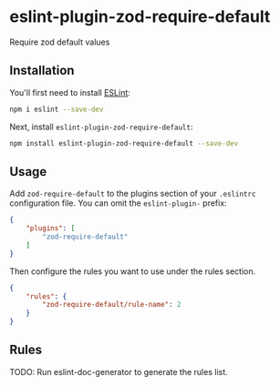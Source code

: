 # eslint-plugin-zod-require-default

Require zod default values

## Installation

You'll first need to install [ESLint](https://eslint.org/):

```sh
npm i eslint --save-dev
```

Next, install `eslint-plugin-zod-require-default`:

```sh
npm install eslint-plugin-zod-require-default --save-dev
```

## Usage

Add `zod-require-default` to the plugins section of your `.eslintrc` configuration file. You can omit the `eslint-plugin-` prefix:

```json
{
    "plugins": [
        "zod-require-default"
    ]
}
```


Then configure the rules you want to use under the rules section.

```json
{
    "rules": {
        "zod-require-default/rule-name": 2
    }
}
```

## Rules

<!-- begin auto-generated rules list -->
TODO: Run eslint-doc-generator to generate the rules list.
<!-- end auto-generated rules list -->


